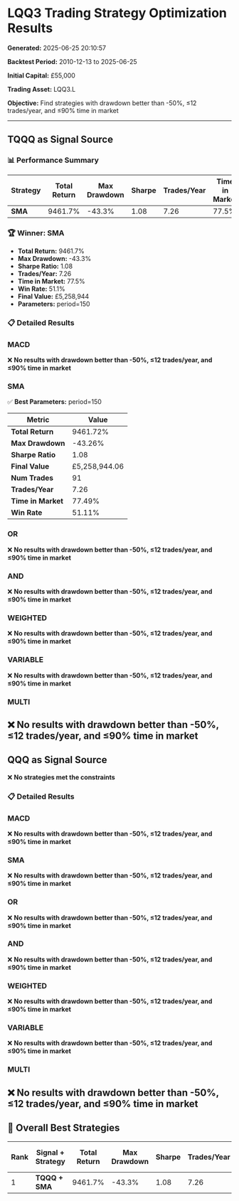 # LQQ3 Trading Strategy Optimization Results

**Generated:** 2025-06-25 20:10:57

**Backtest Period:** 2010-12-13 to 2025-06-25

**Initial Capital:** £55,000

**Trading Asset:** LQQ3.L

**Objective:** Find strategies with drawdown better than -50%, ≤12 trades/year, and ≤90% time in market

---

## TQQQ as Signal Source

### 📊 Performance Summary

| Strategy | Total Return | Max Drawdown | Sharpe | Trades/Year | Time in Market | Win Rate | Final Value |
|----------|--------------|--------------|--------|-------------|----------------|----------|-------------|
| **SMA** | 9461.7% | -43.3% | 1.08 | 7.26 | 77.5% | 51.1% | £5,258,944 |

### 🏆 Winner: SMA

- **Total Return:** 9461.7%
- **Max Drawdown:** -43.3%
- **Sharpe Ratio:** 1.08
- **Trades/Year:** 7.26
- **Time in Market:** 77.5%
- **Win Rate:** 51.1%
- **Final Value:** £5,258,944
- **Parameters:** period=150

### 📋 Detailed Results

### MACD

❌ **No results with drawdown better than -50%, ≤12 trades/year, and ≤90% time in market**
### SMA

✅ **Best Parameters:** period=150

| Metric | Value |
|--------|-------|
| **Total Return** | 9461.72% |
| **Max Drawdown** | -43.26% |
| **Sharpe Ratio** | 1.08 |
| **Final Value** | £5,258,944.06 |
| **Num Trades** | 91 |
| **Trades/Year** | 7.26 |
| **Time in Market** | 77.49% |
| **Win Rate** | 51.11% |

### OR

❌ **No results with drawdown better than -50%, ≤12 trades/year, and ≤90% time in market**
### AND

❌ **No results with drawdown better than -50%, ≤12 trades/year, and ≤90% time in market**
### WEIGHTED

❌ **No results with drawdown better than -50%, ≤12 trades/year, and ≤90% time in market**
### VARIABLE

❌ **No results with drawdown better than -50%, ≤12 trades/year, and ≤90% time in market**
### MULTI

❌ **No results with drawdown better than -50%, ≤12 trades/year, and ≤90% time in market**
---

## QQQ as Signal Source

❌ **No strategies met the constraints**

### 📋 Detailed Results

### MACD

❌ **No results with drawdown better than -50%, ≤12 trades/year, and ≤90% time in market**
### SMA

❌ **No results with drawdown better than -50%, ≤12 trades/year, and ≤90% time in market**
### OR

❌ **No results with drawdown better than -50%, ≤12 trades/year, and ≤90% time in market**
### AND

❌ **No results with drawdown better than -50%, ≤12 trades/year, and ≤90% time in market**
### WEIGHTED

❌ **No results with drawdown better than -50%, ≤12 trades/year, and ≤90% time in market**
### VARIABLE

❌ **No results with drawdown better than -50%, ≤12 trades/year, and ≤90% time in market**
### MULTI

❌ **No results with drawdown better than -50%, ≤12 trades/year, and ≤90% time in market**
---

## 🎯 Overall Best Strategies

| Rank | Signal + Strategy | Total Return | Max Drawdown | Sharpe | Trades/Year | Time in Market | Win Rate | Parameters |
|------|-------------------|--------------|--------------|--------|-------------|----------------|----------|------------|
| 1 | **TQQQ + SMA** | 9461.7% | -43.3% | 1.08 | 7.26 | 77.5% | 51.1% | period=150 |

